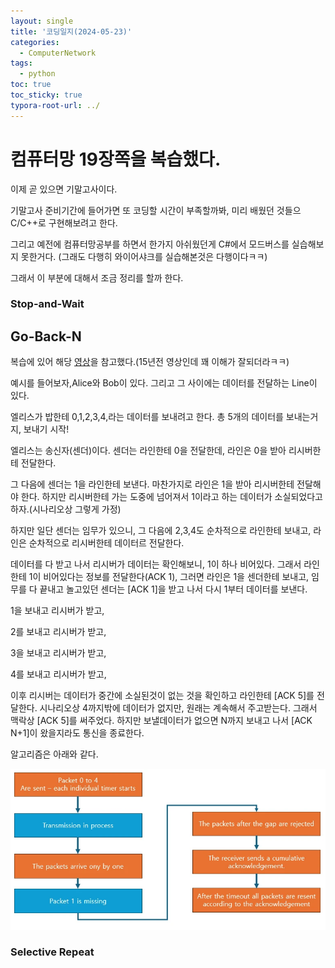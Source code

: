 ```yaml
---
layout: single
title: '코딩일지(2024-05-23)'
categories:
  - ComputerNetwork
tags:
  - python
toc: true
toc_sticky: true
typora-root-url: ../
---
```








# 컴퓨터망 19장쪽을 복습했다.



이제 곧 있으면 기말고사이다. 

기말고사 준비기간에 들어가면 또 코딩할 시간이 부족할까봐, 미리 배웠던 것들으 C/C++로 구현해보려고 한다.

그리고 예전에 컴퓨터망공부를 하면서 한가지 아쉬웠던게 C#에서 모드버스를 실습해보지 못한거다. (그래도 다행히 와이어샤크를 실습해본것은 다행이다ㅋㅋ)

그래서 이 부분에 대해서 조금 정리를 할까 한다.



### Stop-and-Wait 





## Go-Back-N

복습에 있어 해당 [영상](https://www.youtube.com/watch?v=yT8SkFyRRrI)을 참고했다.(15년전 영상인데 꽤 이해가 잘되더라ㅋㅋ)

예시를 들어보자,Alice와 Bob이 있다. 그리고 그 사이에는 데이터를 전달하는 Line이 있다.

엘리스가 밥한테 0,1,2,3,4,라는 데이터를 보내려고 한다. 총 5개의 데이터를 보내는거지, 보내기 시작!

엘리스는 송신자(센더)이다. 센더는 라인한테 0을 전달한데, 라인은 0을 받아 리시버한테 전달한다.

그 다음에 센더는 1을 라인한테 보낸다. 마찬가지로 라인은 1을 받아 리시버한테 전달해야 한다. 하지만 리시버한테 가는 도중에 넘어져서 1이라고 하는 데이터가 소실되었다고 하자.(시나리오상 그렇게 가정)

하지만 일단 센더는 임무가 있으니, 그 다음에 2,3,4도 순차적으로 라인한테 보내고, 라인은 순차적으로 리시버한테 데이터르 전달한다.

데이터를 다 받고 나서 리시버가 데이터는 확인해보니, 1이 하나 비어있다. 그래서 라인한테 1이 비어있다는 정보를 전달한다(ACK 1), 그러면 라인은 1을 센더한테 보내고, 임무를 다 끝내고 놀고있던 센더는 [ACK 1]을 받고 나서 다시 1부터 데이터를 보낸다. 

1을 보내고 리시버가 받고,

2를 보내고 리시버가 받고,

3을 보내고 리시버가 받고,

4를 보내고 리시버가 받고,

이후 리시버는 데이터가 중간에 소실된것이 없는 것을 확인하고 라인한테 [ACK 5]를 전달한다. 시나리오상 4까지밖에 데이터가 없지만, 원래는 계속해서 주고받는다. 그래서 맥락상 [ACK 5]를 써주었다. 하지만 보낼데이터가 없으면 N까지 보내고 나서 [ACK N+1]이 왔을지라도 통신을 종료한다.

알고리즘은 아래와 같다.

![POWERPNT_8Q2vWSyzeD](/images/2024-05-23-codinglog(94)/POWERPNT_8Q2vWSyzeD.webp)





### Selective Repeat



